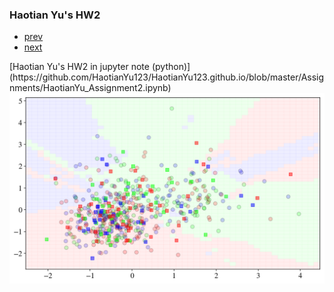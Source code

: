


### Haotian Yu's HW2


<div class="navbar">
  <div class="navbar-inner">
      <ul class="nav">
          <li><a href="https://github.com/HaotianYu123/HaotianYu123.github.io/blob/master/pages/publpics/HW2.md">prev</a></li>  
          <li><a href=
https://github.com/HaotianYu123/HaotianYu123.github.io/blob/master/pages/publpics/HW2.md">next</a></li>  
      </ul>
  </div>
</div>
[Haotian Yu's HW2 in jupyter note (python)](https://github.com/HaotianYu123/HaotianYu123.github.io/blob/master/Assignments/HaotianYu_Assignment2.ipynb)


<img src="HW2.png" alt="hw1" title="hw1"/>
